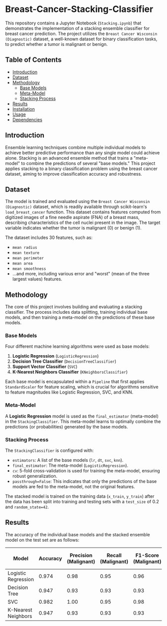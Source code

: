# Breast-Cancer-Stacking-Classifier


This repository contains a Jupyter Notebook (`Stacking.ipynb`) that demonstrates the implementation of a stacking ensemble classifier for breast cancer prediction. The project utilizes the `Breast Cancer Wisconsin (Diagnostic)` dataset, a well-known dataset for binary classification tasks, to predict whether a tumor is malignant or benign.

## Table of Contents

- [Introduction](#introduction)
- [Dataset](#dataset)
- [Methodology](#methodology)
  - [Base Models](#base-models)
  - [Meta-Model](#meta-model)
  - [Stacking Process](#stacking-process)
- [Results](#results)
- [Installation](#installation)
- [Usage](#usage)
- [Dependencies](#dependencies)

## Introduction

Ensemble learning techniques combine multiple individual models to achieve better predictive performance than any single model could achieve alone. Stacking is an advanced ensemble method that trains a "meta-model" to combine the predictions of several "base models." This project applies stacking to a binary classification problem using the breast cancer dataset, aiming to improve classification accuracy and robustness.

## Dataset

The model is trained and evaluated using the `Breast Cancer Wisconsin (Diagnostic)` dataset, which is readily available through scikit-learn's `load_breast_cancer` function. This dataset contains features computed from digitized images of a fine needle aspirate (FNA) of a breast mass, describing characteristics of the cell nuclei present in the image. The target variable indicates whether the tumor is malignant (0) or benign (1).

The dataset includes 30 features, such as:
- `mean radius`
- `mean texture`
- `mean perimeter`
- `mean area`
- `mean smoothness`
- ...and more, including various error and "worst" (mean of the three largest values) features.

## Methodology

The core of this project involves building and evaluating a stacking classifier. The process includes data splitting, training individual base models, and then training a meta-model on the predictions of these base models.

### Base Models

Four different machine learning algorithms were used as base models:
1.  **Logistic Regression** (`LogisticRegression`)
2.  **Decision Tree Classifier** (`DecisionTreeClassifier`)
3.  **Support Vector Classifier** (`SVC`)
4.  **K-Nearest Neighbors Classifier** (`KNeighborsClassifier`)

Each base model is encapsulated within a `Pipeline` that first applies `StandardScaler` for feature scaling, which is crucial for algorithms sensitive to feature magnitudes like Logistic Regression, SVC, and KNN.

### Meta-Model

A **Logistic Regression** model is used as the `final_estimator` (meta-model) in the `StackingClassifier`. This meta-model learns to optimally combine the predictions (or probabilities) generated by the base models.

### Stacking Process

The `StackingClassifier` is configured with:
- `estimators`: A list of the base models (`lr`, `dt`, `svc`, `knn`).
- `final_estimator`: The meta-model (`LogisticRegression`).
- `cv`: 5-fold cross-validation is used for training the meta-model, ensuring robust generalization.
- `passthrough=False`: This indicates that only the predictions of the base models are fed to the meta-model, not the original features.

The stacked model is trained on the training data (`x_train`, `y_train`) after the data has been split into training and testing sets with a `test_size` of 0.2 and `random_state=42`.

## Results

The accuracy of the individual base models and the stacked ensemble model on the test set are as follows:

| Model                 | Accuracy | Precision (Malignant) | Recall (Malignant) | F1-Score (Malignant) | Precision (Benign) | Recall (Benign) | F1-Score (Benign) |
|-----------------------|----------|-----------------------|--------------------|----------------------|--------------------|-----------------|-------------------|
| Logistic Regression   | 0.974    | 0.98                  | 0.95               | 0.96                 | 0.97               | 0.99            | 0.98              |
| Decision Tree         | 0.947    | 0.93                  | 0.93               | 0.93                 | 0.96               | 0.96            | 0.96              |
| SVC                   | 0.982    | 1.00                  | 0.95               | 0.98                 | 0.97               | 1.00            | 0.99              |
| K-Nearest Neighbors   | 0.947    | 0.93                  | 0.93               | 0.93                 | 0.96               | 0.96            | 0.96              |
